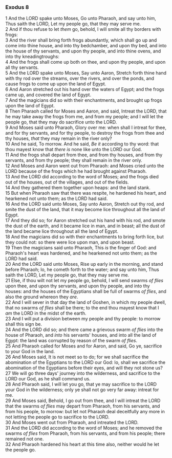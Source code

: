 ### Exodus 8

1 And the LORD spake unto Moses, Go unto Pharaoh, and say unto him, Thus saith the LORD, Let my people go, that they may serve me.  
2 And if thou refuse to let *them* go, behold, I will smite all thy borders with frogs:  
3 And the river shall bring forth frogs abundantly, which shall go up and come into thine house, and into thy bedchamber, and upon thy bed, and into the house of thy servants, and upon thy people, and into thine ovens, and into thy kneadingtroughs:  
4 And the frogs shall come up both on thee, and upon thy people, and upon all thy servants.  
5 And the LORD spake unto Moses, Say unto Aaron, Stretch forth thine hand with thy rod over the streams, over the rivers, and over the ponds, and cause frogs to come up upon the land of Egypt.  
6 And Aaron stretched out his hand over the waters of Egypt; and the frogs came up, and covered the land of Egypt.  
7 And the magicians did so with their enchantments, and brought up frogs upon the land of Egypt.  
8 Then Pharaoh called for Moses and Aaron, and said, Intreat the LORD, that he may take away the frogs from me, and from my people; and I will let the people go, that they may do sacrifice unto the LORD.  
9 And Moses said unto Pharaoh, Glory over me: when shall I intreat for thee, and for thy servants, and for thy people, to destroy the frogs from thee and thy houses, *that* they may remain in the river only?  
10 And he said, To morrow. And he said, *Be it* according to thy word: that thou mayest know that *there is* none like unto the LORD our God.  
11 And the frogs shall depart from thee, and from thy houses, and from thy servants, and from thy people; they shall remain in the river only.  
12 And Moses and Aaron went out from Pharaoh: and Moses cried unto the LORD because of the frogs which he had brought against Pharaoh.  
13 And the LORD did according to the word of Moses; and the frogs died out of the houses, out of the villages, and out of the fields.  
14 And they gathered them together upon heaps: and the land stank.  
15 But when Pharaoh saw that there was respite, he hardened his heart, and hearkened not unto them; as the LORD had said.  
16 And the LORD said unto Moses, Say unto Aaron, Stretch out thy rod, and smite the dust of the land, that it may become lice throughout all the land of Egypt.  
17 And they did so; for Aaron stretched out his hand with his rod, and smote the dust of the earth, and it became lice in man, and in beast; all the dust of the land became lice throughout all the land of Egypt.  
18 And the magicians did so with their enchantments to bring forth lice, but they could not: so there were lice upon man, and upon beast.  
19 Then the magicians said unto Pharaoh, This *is* the finger of God: and Pharaoh's heart was hardened, and he hearkened not unto them; as the LORD had said.  
20 And the LORD said unto Moses, Rise up early in the morning, and stand before Pharaoh; lo, he cometh forth to the water; and say unto him, Thus saith the LORD, Let my people go, that they may serve me.  
21 Else, if thou wilt not let my people go, behold, I will send swarms *of flies* upon thee, and upon thy servants, and upon thy people, and into thy houses: and the houses of the Egyptians shall be full of swarms *of flies*, and also the ground whereon they *are*.  
22 And I will sever in that day the land of Goshen, in which my people dwell, that no swarms *of flies* shall be there; to the end thou mayest know that I *am* the LORD in the midst of the earth.  
23 And I will put a division between my people and thy people: to morrow shall this sign be.  
24 And the LORD did so; and there came a grievous swarm *of flies* into the house of Pharaoh, and *into* his servants' houses, and into all the land of Egypt: the land was corrupted by reason of the swarm *of flies*.  
25 And Pharaoh called for Moses and for Aaron, and said, Go ye, sacrifice to your God in the land.  
26 And Moses said, It is not meet so to do; for we shall sacrifice the abomination of the Egyptians to the LORD our God: lo, shall we sacrifice the abomination of the Egyptians before their eyes, and will they not stone us?  
27 We will go three days' journey into the wilderness, and sacrifice to the LORD our God, as he shall command us.  
28 And Pharaoh said, I will let you go, that ye may sacrifice to the LORD your God in the wilderness; only ye shall not go very far away: intreat for me.  
29 And Moses said, Behold, I go out from thee, and I will intreat the LORD that the swarms *of flies* may depart from Pharaoh, from his servants, and from his people, to morrow: but let not Pharaoh deal deceitfully any more in not letting the people go to sacrifice to the LORD.  
30 And Moses went out from Pharaoh, and intreated the LORD.  
31 And the LORD did according to the word of Moses; and he removed the swarms *of flies* from Pharaoh, from his servants, and from his people; there remained not one.  
32 And Pharaoh hardened his heart at this time also, neither would he let the people go.  
